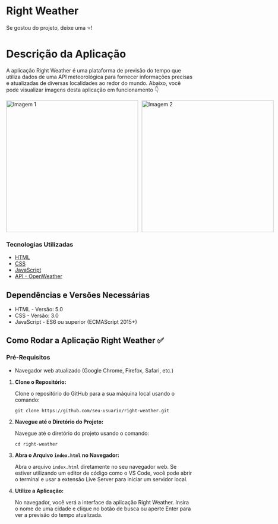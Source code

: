 # Right Weather 

Se gostou do projeto, deixe uma ⭐️!

# Descrição da Aplicação

A aplicação Right Weather é uma plataforma de previsão do tempo que utiliza dados de uma API meteorológica para fornecer informações precisas e atualizadas de diversas localidades ao redor do mundo. Abaixo, você pode visualizar imagens desta aplicação em funcionamento
👇

<div style="display: flex;">
    <img src="https://github.com/user-attachments/assets/c87fdeba-b8a1-4188-a61e-5d40526856b0" alt="Imagem 1" style="width: 355px; margin-right: 10px;">
    <img src="https://github.com/user-attachments/assets/933ceeb7-af39-461b-9b59-39eafa8a5533" alt="Imagem 2" style="width: 355px;">
</div>

### Tecnologias Utilizadas

* [HTML](https://developer.mozilla.org/pt-BR/docs/Web/HTML)
* [CSS](https://developer.mozilla.org/pt-BR/docs/Web/CSS)
* [JavaScript](https://developer.mozilla.org/pt-BR/docs/Web/JavaScript)
* [API - OpenWeather](https://openweathermap.org/)

## Dependências e Versões Necessárias

* HTML - Versão: 5.0
* CSS - Versão: 3.0
* JavaScript - ES6 ou superior (ECMAScript 2015+)

## Como Rodar a Aplicação Right Weather ✅
### Pré-Requisitos
* Navegador web atualizado (Google Chrome, Firefox, Safari, etc.)

<ol>
    <li><strong>Clone o Repositório:</strong>
        <p>Clone o repositório do GitHub para a sua máquina local usando o comando:</p>
        <pre><code>git clone https://github.com/seu-usuario/right-weather.git</code></pre>
    </li>
    <li><strong>Navegue até o Diretório do Projeto:</strong>
        <p>Navegue até o diretório do projeto usando o comando:</p>
        <pre><code>cd right-weather</code></pre>
    </li>
    <li><strong>Abra o Arquivo <code>index.html</code> no Navegador:</strong>
        <p>Abra o arquivo <code>index.html</code> diretamente no seu navegador web. Se estiver utilizando um editor de código como o VS Code, você pode abrir o terminal e usar a extensão Live Server para iniciar um servidor local.</p>
    </li>
    <li><strong>Utilize a Aplicação:</strong>
        <p><p>No navegador, você verá a interface da aplicação Right Weather. Insira o nome de uma cidade e clique no botão de busca ou aperte Enter para ver a previsão do tempo atualizada.</p>
    </li>
</ol>
